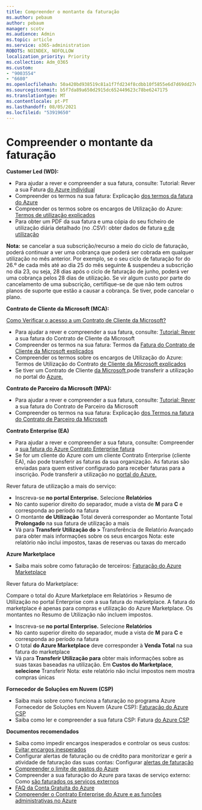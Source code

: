 ```yaml
---
title: Compreender o montante da faturação
ms.author: pebaum
author: pebaum
manager: scotv
ms.audience: Admin
ms.topic: article
ms.service: o365-administration
ROBOTS: NOINDEX, NOFOLLOW
localization_priority: Priority
ms.collection: Adm_O365
ms.custom:
- "9003554"
- "6680"
ms.openlocfilehash: 50a420bd938519c81a1f7fd234f8cdbb10f5855e6d7d69dd27e261ebc7e0c091
ms.sourcegitcommit: b5f7da89a650d2915dc652449623c78be6247175
ms.translationtype: MT
ms.contentlocale: pt-PT
ms.lasthandoff: 08/05/2021
ms.locfileid: "53919650"
---
```

# <a name="understand-billing-amount"></a>Compreender o montante da faturação

**Customer Led (WD):**

- Para ajudar a rever e compreender a sua fatura, consulte: Tutorial: Rever a sua Fatura [do Azure individual](https://docs.microsoft.com/azure/cost-management-billing/understand/review-individual-bill?WT.mc_id=Portal-Microsoft_Azure_Support)
- Compreender os termos na sua fatura: Explicação [dos termos da fatura do Azure](https://docs.microsoft.com/azure/cost-management-billing/understand/understand-invoice?WT.mc_id=Portal-Microsoft_Azure_Support)
- Compreender os termos sobre os encargos de Utilização do Azure: [Termos de utilização explicados](https://docs.microsoft.com/azure/cost-management-billing/understand/understand-usage?WT.mc_id=Portal-Microsoft_Azure_Support)
- Para obter um PDF da sua fatura e uma cópia do seu ficheiro de utilização diária detalhado (no .CSV): obter dados de fatura [e de utilização](https://docs.microsoft.com/azure/billing/billing-download-azure-invoice-daily-usage-date?WT.mc_id=Portal-Microsoft_Azure_Support)

**Nota:** se cancelar a sua subscrição/recurso a meio do ciclo de faturação, poderá continuar a ver uma cobrança que poderá ser cobrada em qualquer utilização no mês anterior. Por exemplo, se o seu ciclo de faturação for do 26.º de cada mês até ao dia 25 do mês seguinte & suspendeu a subscrição no dia 23, ou seja, 28 dias após o ciclo de faturação de junho, poderá ver uma cobrança pelos 28 dias de utilização. Se vir algum custo por parte do cancelamento de uma subscrição, certifique-se de que não tem outros planos de suporte que estão a causar a cobrança. Se tiver, pode cancelar o plano.

**Contrato de Cliente da Microsoft (MCA):**

[Como Verificar o acesso a um Contrato de Cliente da Microsoft?](https://docs.microsoft.com/azure/cost-management-billing/manage/download-azure-invoice-daily-usage-date?WT.mc_id=Portal-Microsoft_Azure_Support#check-access-to-a-microsoft-customer-agreement)

- Para ajudar a rever e compreender a sua fatura, consulte: [Tutorial: Rever](https://docs.microsoft.com/azure/cost-management-billing/understand/review-customer-agreement-bill?WT.mc_id=Portal-Microsoft_Azure_Support) a sua fatura do Contrato de Cliente da Microsoft
- Compreender os termos na sua fatura: Termos da [Fatura do Contrato de Cliente da Microsoft explicados](https://docs.microsoft.com/azure/cost-management-billing/understand/mca-understand-your-invoice?WT.mc_id=Portal-Microsoft_Azure_Support)
- Compreender os termos sobre os encargos de Utilização do Azure: Termos de Utilização do Contrato [de Cliente da Microsoft explicados](https://docs.microsoft.com/azure/cost-management-billing/understand/mca-understand-your-usage?WT.mc_id=Portal-Microsoft_Azure_Support)
- Se tiver um Contrato de Cliente [da Microsoft,](https://docs.microsoft.com/azure/cost-management-billing/manage/download-azure-invoice-daily-usage-date?WT.mc_id=Portal-Microsoft_Azure_Support#check-access-to-a-microsoft-customer-agreement)pode transferir a utilização no portal do [Azure.](https://portal.azure.com/)

**Contrato de Parceiro da Microsoft (MPA):**

- Para ajudar a rever e compreender a sua fatura, consulte: [Tutorial: Rever](https://docs.microsoft.com/azure/cost-management-billing/understand/review-partner-agreement-bill?WT.mc_id=Portal-Microsoft_Azure_Support) a sua fatura do Contrato de Parceiro da Microsoft
- Compreender os termos na sua fatura: Explicação [dos Termos na fatura do Contrato de Parceiro da Microsoft](https://docs.microsoft.com/azure/cost-management-billing/understand/mpa-invoice-terms?WT.mc_id=Portal-Microsoft_Azure_Support)

**Contrato Enterprise (EA)**

- Para ajudar a rever e compreender a sua fatura, consulte: Compreender a [sua fatura do Azure Contrato Enterprise fatura](https://docs.microsoft.com/azure/cost-management-billing/understand/review-enterprise-agreement-bill?WT.mc_id=Portal-Microsoft_Azure_Support)
- Se for um cliente do Azure com um cliente Contrato Enterprise (cliente EA), não pode transferir as faturas da sua organização. As faturas são enviadas para quem estiver configurado para receber faturas para a inscrição. Pode transferir a utilização no [portal do Azure.](https://portal.azure.com/)

Rever fatura de utilização a mais do serviço:

- Inscreva-se **no portal Enterprise.** Selecione **Relatórios**
- No canto superior direito do separador, mude a vista de **M** para **C** e corresponda ao período na fatura
- O montante **de Utilização** Total deverá corresponder ao Montante Total **Prolongado** na sua fatura de utilização a mais
- Vá para **Transferir Utilização do >** Transferência de Relatório Avançado para obter mais informações sobre os seus encargos Nota: este relatório não inclui impostos, taxas de reservas ou taxas do mercado 

**Azure Marketplace**

- Saiba mais sobre como faturação de terceiros: [Faturação do Azure Marketplace](https://docs.microsoft.com/azure/billing/billing-understand-your-azure-marketplace-charges?WT.mc_id=Portal-Microsoft_Azure_Support)

Rever fatura do Marketplace:

Compare o total do Azure Marketplace em Relatórios > Resumo de Utilização no portal Enterprise com a sua fatura do marketplace. A fatura do marketplace é apenas para compras e utilização do Azure Marketplace. Os montantes no Resumo de Utilização não incluem impostos.

- Inscreva-se **no portal Enterprise.** Selecione **Relatórios**
- No canto superior direito do separador, mude a vista de **M** para **C** e corresponda ao período na fatura
- O total **do Azure Marketplace** deve corresponder à **Venda Total** na sua fatura do marketplace
- Vá para **Transferir Utilização para** obter mais informações sobre as suas taxas baseadas na utilização. Em **Custos do Marketplace**, **selecione** Transferir Nota: este relatório não inclui impostos nem mostra compras únicas

**Fornecedor de Soluções em Nuvem (CSP)**

- Saiba mais sobre como funciona a faturação no programa Azure Fornecedor de Soluções em Nuvem (Azure CSP): [Faturação do Azure CSP](https://docs.microsoft.com/azure/cloud-solution-provider/billing/azure-csp-billing-overview?WT.mc_id=Portal-Microsoft_Azure_Support)
- Saiba como ler e compreender a sua fatura CSP: Fatura [do Azure CSP](https://docs.microsoft.com/azure/cloud-solution-provider/billing/azure-csp-invoice?WT.mc_id=Portal-Microsoft_Azure_Support)

**Documentos recomendados**

- Saiba como impedir encargos inesperados e controlar os seus custos: [Evitar encargos inesperados](https://docs.microsoft.com/azure/cost-management-billing/manage/getting-started?WT.mc_id=Portal-Microsoft_Azure_Support)
- Configurar alertas de faturação ou de crédito para monitorizar e gerir a atividade de faturação das suas contas: Configurar [alertas de faturação](https://docs.microsoft.com/azure/cost-management-billing/costs/cost-mgt-alerts-monitor-usage-spending?WT.mc_id=Portal-Microsoft_Azure_Support)
- [Compreender o limite de gastos do Azure](https://docs.microsoft.com/azure/cost-management-billing/manage/spending-limit?WT.mc_id=Portal-Microsoft_Azure_Support)
- Compreender a sua faturação do Azure para taxas de serviço externo: Como [são faturados os serviços externos](https://docs.microsoft.com/azure/cost-management-billing/understand/understand-azure-marketplace-charges?WT.mc_id=Portal-Microsoft_Azure_Support)
- [FAQ da Conta Gratuita do Azure](https://azure.microsoft.com/free/free-account-faq/)
- [Compreender o Contrato Enterprise do Azure e as funções administrativas no Azure](https://docs.microsoft.com/azure/cost-management-billing/manage/understand-ea-roles?WT.mc_id=Portal-Microsoft_Azure_Support)